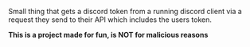 Small thing that gets a discord token from a running discord client via a request they send to their API which includes the users token.

**This is a project made for fun, is NOT for malicious reasons**
